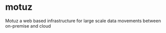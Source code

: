 # motuz
Motuz a web based infrastructure for large scale data movements between on-premise and cloud 
